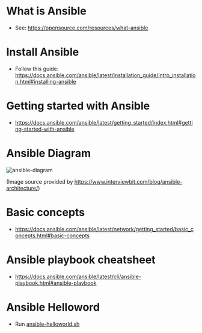 # What is Ansible
- See: https://opensource.com/resources/what-ansible

# Install Ansible
- Follow this guide: https://docs.ansible.com/ansible/latest/installation_guide/intro_installation.html#installing-ansible

# Getting started with Ansible
- https://docs.ansible.com/ansible/latest/getting_started/index.html#getting-started-with-ansible

# Ansible Diagram
![ansible-diagram](https://www.interviewbit.com/blog/wp-content/uploads/2022/06/Why-use-Ansible-768x449.png)

(Image source provided by https://www.interviewbit.com/blog/ansible-architecture/)

# Basic concepts
- https://docs.ansible.com/ansible/latest/network/getting_started/basic_concepts.html#basic-concepts

# Ansible playbook cheatsheet
- https://docs.ansible.com/ansible/latest/cli/ansible-playbook.html#ansible-playbook

# Ansible Helloword
- Run [ansible-helloworld.sh](./hello-world/ansible-helloworld.sh)

